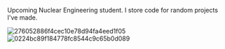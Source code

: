 Upcoming Nuclear Engineering student. I store code for random projects I've made.

![276052886f4cec10e78d94fa4eed1f05](https://github.com/90shree/90shree/assets/163702108/0a23cc2d-4009-4d07-8afe-795515aee2aa)
![0224bc89f184778fc8544c9c65b0d089](https://github.com/90shree/90shree/assets/163702108/a401de92-385a-4fe5-b787-10ea6a522d7c)

